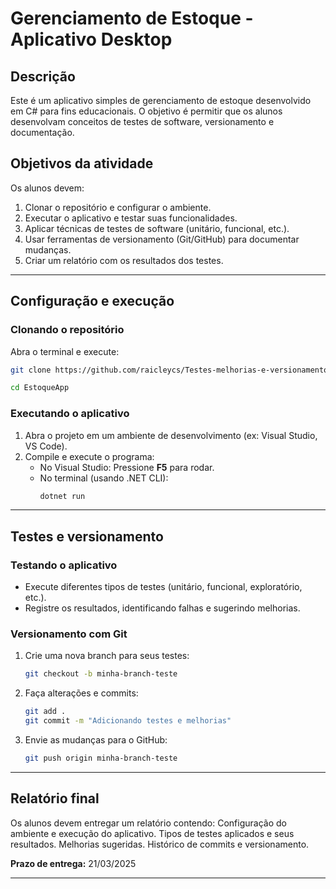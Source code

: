 # Gerenciamento de Estoque - Aplicativo Desktop

## Descrição
Este é um aplicativo simples de gerenciamento de estoque desenvolvido em C# para fins educacionais. O objetivo é permitir que os alunos desenvolvam conceitos de testes de software, versionamento e documentação.

## Objetivos da atividade
Os alunos devem:
1. Clonar o repositório e configurar o ambiente.
2. Executar o aplicativo e testar suas funcionalidades.
3. Aplicar técnicas de testes de software (unitário, funcional, etc.).
4. Usar ferramentas de versionamento (Git/GitHub) para documentar mudanças.
5. Criar um relatório com os resultados dos testes.

---

## Configuração e execução
### Clonando o repositório
Abra o terminal e execute:
```sh
git clone https://github.com/raicleycs/Testes-melhorias-e-versionamento-de-aplicativo-desktop.git
```
````sh
cd EstoqueApp
````

### Executando o aplicativo
1. Abra o projeto em um ambiente de desenvolvimento (ex: Visual Studio, VS Code).
2. Compile e execute o programa:
   - No Visual Studio: Pressione **F5** para rodar.
   - No terminal (usando .NET CLI):
     ```sh
     dotnet run
     ```

---

## Testes e versionamento
### Testando o aplicativo
- Execute diferentes tipos de testes (unitário, funcional, exploratório, etc.).
- Registre os resultados, identificando falhas e sugerindo melhorias.

### Versionamento com Git
1. Crie uma nova branch para seus testes:
   ```sh
   git checkout -b minha-branch-teste
   ```
2. Faça alterações e commits:
   ```sh
   git add .
   git commit -m "Adicionando testes e melhorias"
   ```
3. Envie as mudanças para o GitHub:
   ```sh
   git push origin minha-branch-teste
   ```

---

## Relatório final
Os alunos devem entregar um relatório contendo:
Configuração do ambiente e execução do aplicativo.
Tipos de testes aplicados e seus resultados.
Melhorias sugeridas.
Histórico de commits e versionamento.

**Prazo de entrega:** 21/03/2025

---
